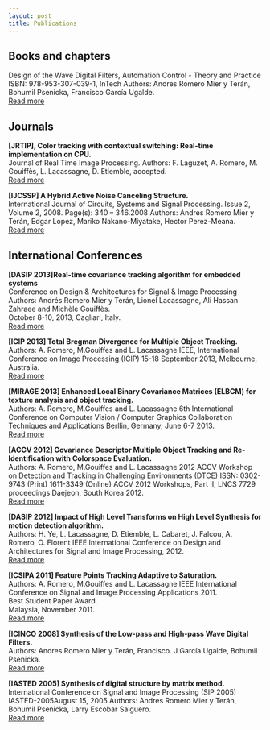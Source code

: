 ```yaml
---
layout: post
title: Publications
---
```


## Books and chapters

<i class="icon-book"></i> Design of the Wave Digital Filters, Automation Control - Theory and Practice<br>
ISBN: 978-953-307-039-1, InTech
Authors: Andres Romero Mier y Terán, Bohumil Psenicka, Francisco García Ugalde.  
<a class="btn btn-small btn-info" href="#">
    <i class="icon-file-text"></i> 
    Read more
</a>

## Journals

**<i class="icon-book"></i> [JRTIP], Color tracking with contextual switching: Real-time implementation on CPU.**<br>
Journal of Real Time Image Processing.
Authors: F. Laguzet, A. Romero, M. Gouiffès, L. Lacassagne, D. Etiemble, accepted.  
<a class="btn btn-small btn-info" href="#">
    <i class="icon-file-text"></i> 
    Read more
</a>

**<i class="icon-book"></i> [IJCSSP] A Hybrid Active Noise Canceling Structure.**<br>
International Journal of Circuits, Systems and Signal Processing. Issue 2, Volume 2, 2008. Page(s): 340 – 346.2008
Authors: Andres Romero Mier y Terán, Edgar Lopez, Mariko Nakano-Miyatake, Hector Perez-Meana.  
<a class="btn btn-small btn-info" href="#">
    <i class="icon-file-text"></i> 
    Read more
</a>

## International Conferences
**<i class="icon-book"></i>[DASIP 2013]Real-time covariance tracking algorithm for embedded systems**  
Conference on Design & Architectures for Signal & Image Processing
Authors: Andrés Romero Mier y Terán, Lionel Lacassagne, Ali Hassan Zahraee and Michèle Gouiffès.  
October 8-10, 2013, Cagliari, Italy.  
<a class="btn btn-small btn-info" href="#">
    <i class="icon-file-text"></i> 
    Read more
</a>

**<i class="icon-book"></i> [ICIP 2013] Total Bregman Divergence for Multiple Object Tracking.**<br>
Authors: A. Romero, M.Gouiffes and L. Lacassagne
IEEE, International Conference on Image Processing (ICIP)
15-18 September 2013, Melbourne, Australia.  
<a class="btn btn-small btn-info" href="#">
    <i class="icon-file-text"></i> 
    Read more
</a>

**<i class="icon-book"></i> [MIRAGE 2013] Enhanced Local Binary Covariance Matrices (ELBCM) for texture analysis and object tracking.**<br>
Authors: A. Romero, M.Gouiffes and L. Lacassagne
6th International Conference on Computer Vision / Computer Graphics Collaboration Techniques and Applications
Berllin, Germany, June 6-7 2013.  
<a class="btn btn-small btn-info" href="#">
    <i class="icon-file-text"></i> 
    Read more
</a>

**<i class="icon-book"></i> [ACCV 2012] Covariance Descriptor Multiple Object Tracking and Re-Identification with Colorspace Evaluation.**<br>
Authors: A. Romero, M.Gouiffes and L. Lacassagne
2012 ACCV Workshop on Detection and Tracking in Challenging Environments (DTCE)
ISSN: 0302-9743 (Print) 1611-3349 (Online)
ACCV 2012 Workshops, Part II, LNCS 7729 proceedings
Daejeon, South Korea 2012.  
<a class="btn btn-small btn-info" href="#">
    <i class="icon-file-text"></i> 
    Read more
</a>

**<i class="icon-book"></i> [DASIP 2012] Impact of High Level Transforms on High Level Synthesis for motion detection algorithm.**<br>
Authors: H. Ye, L. Lacassagne, D. Etiemble, L. Cabaret, J. Falcou, A. Romero, O. Florent 
IEEE International Conference on Design and Architectures for Signal and Image Processing, 2012.  
<a class="btn btn-small btn-info" href="#">
    <i class="icon-file-text"></i> 
    Read more
</a>

**<i class="icon-book"></i> [ICSIPA 2011] Feature Points Tracking Adaptive to Saturation.**<br>
Authors: A. Romero, M.Gouiffes and L. Lacassagne
IEEE International Conference on Signal and Image Processing Applications 2011.  
Best Student Paper Award.  
Malaysia, November 2011.  
<a class="btn btn-small btn-info" href="#">
    <i class="icon-file-text"></i> 
    Read more
</a>

**<i class="icon-book"></i> [ICINCO 2008] Synthesis of the Low-pass and High-pass Wave Digital Filters.**<br>
Authors: Andres Romero Mier y Terán, Francisco. J García Ugalde, Bohumil Psenicka.  
<a class="btn btn-small btn-info" href="#">
    <i class="icon-file-text"></i> 
    Read more
</a>

**<i class="icon-book"></i> [IASTED 2005] Synthesis of digital structure by matrix method.**<br>
International Conference on Signal and Image Processing (SIP 2005) IASTED-2005August 15, 2005
Authors: Andres Romero Mier y Terán, Bohumil Psenicka, Larry Escobar Salguero.  
<a class="btn btn-small btn-info" href="#">
    <i class="icon-file-text"></i> 
    Read more
</a>
